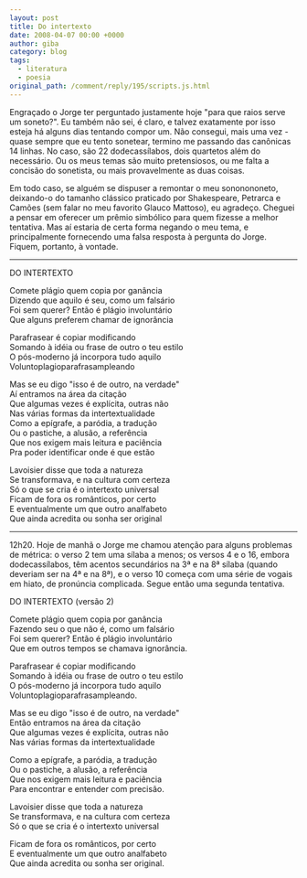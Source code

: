```yaml
---
layout: post
title: Do intertexto
date: 2008-04-07 00:00 +0000
author: giba
category: blog
tags:
  - literatura
  - poesia
original_path: /comment/reply/195/scripts.js.html
---
```


Engraçado o Jorge ter perguntado justamente hoje "para que raios serve um soneto?". Eu também não sei, é claro, e talvez exatamente por isso esteja há alguns dias tentando compor um. Não consegui, mais uma vez - quase sempre que eu tento sonetear, termino me passando das canônicas 14 linhas. No caso, são 22 dodecassílabos, dois quartetos além do necessário. Ou os meus temas são muito pretensiosos, ou me falta a concisão do sonetista, ou mais provavelmente as duas coisas.

Em todo caso, se alguém se dispuser a remontar o meu sononononeto, deixando-o do tamanho clássico praticado por Shakespeare, Petrarca e Camões (sem falar no meu favorito Glauco Mattoso), eu agradeço. Cheguei a pensar em oferecer um prêmio simbólico para quem fizesse a melhor tentativa. Mas aí estaria de certa forma negando o meu tema, e principalmente fornecendo uma falsa resposta à pergunta do Jorge. Fiquem, portanto, à vontade.

**********

DO INTERTEXTO

Comete plágio quem copia por ganância  
Dizendo que aquilo é seu, como um falsário  
Foi sem querer? Então é plágio involuntário  
Que alguns preferem chamar de ignorância

Parafrasear é copiar modificando  
Somando à idéia ou frase de outro o teu estilo  
O pós-moderno já incorpora tudo aquilo  
Voluntoplagioparafrasampleando

Mas se eu digo "isso é de outro, na verdade"  
Aí entramos na área da citação  
Que algumas vezes é explícita, outras não  
Nas várias formas da intertextualidade  
Como a epígrafe, a paródia, a tradução  
Ou o pastiche, a alusão, a referência  
Que nos exigem mais leitura e paciência  
Pra poder identificar onde é que estão

Lavoisier disse que toda a natureza  
Se transformava, e na cultura com certeza  
Só o que se cria é o intertexto universal  
Ficam de fora os românticos, por certo  
E eventualmente um que outro analfabeto  
Que ainda acredita ou sonha ser original

***********

12h20. Hoje de manhã o Jorge me chamou atenção para alguns problemas de métrica: o verso 2 tem uma sílaba a menos; os versos 4 e o 16, embora dodecassílabos, têm acentos secundários na 3ª e na 8ª sílaba (quando deveriam ser na 4ª e na 8ª), e o verso 10 começa com uma série de vogais em hiato, de pronúncia complicada. Segue então uma segunda tentativa.

DO INTERTEXTO (versão 2) 

Comete plágio quem copia por ganância  
Fazendo seu o que não é, como um falsário  
Foi sem querer? Então é plágio involuntário  
Que em outros tempos se chamava ignorância.

Parafrasear é copiar modificando  
Somando à idéia ou frase de outro o teu estilo  
O pós-moderno já incorpora tudo aquilo  
Voluntoplagioparafrasampleando.

Mas se eu digo "isso é de outro, na verdade"  
Então entramos na área da citação  
Que algumas vezes é explícita, outras não  
Nas várias formas da intertextualidade

Como a epígrafe, a paródia, a tradução  
Ou o pastiche, a alusão, a referência  
Que nos exigem mais leitura e paciência  
Para encontrar e entender com precisão.

Lavoisier disse que toda a natureza  
Se transformava, e na cultura com certeza  
Só o que se cria é o intertexto universal

Ficam de fora os românticos, por certo  
E eventualmente um que outro analfabeto  
Que ainda acredita ou sonha ser original.
